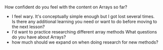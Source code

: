How confident do you feel with the content on Arrays so far?
- I feel wary. It's conceptually simple enough but I got lost several times.
Is there any additional learning you need or want to do before moving to the next lesson?
- I'd want to practice researching different array methods
What questions do you have about Arrays?
- how much should we expand on when doing research for new methods?